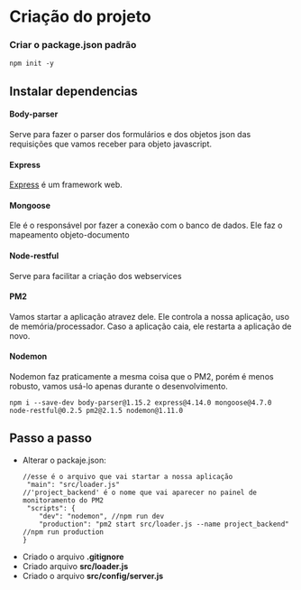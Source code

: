 # Criação do projeto

### Criar o package.json padrão
```
npm init -y
```

## Instalar dependencias
#### Body-parser
Serve para fazer o parser dos formulários e dos objetos json das requisições que vamos receber para objeto javascript.
#### Express
[Express](http://expressjs.com/) é um framework web.
#### Mongoose
Ele é o responsável por fazer a conexão com o banco de dados. Ele faz o mapeamento objeto-documento
#### Node-restful
Serve para facilitar a criação dos webservices
#### PM2
Vamos startar a aplicação atravez dele. Ele controla a nossa aplicação, uso de memória/processador. Caso a aplicação caia, ele restarta a aplicação de novo.
#### Nodemon
Nodemon faz praticamente a mesma coisa que o PM2, porém é menos robusto, vamos usá-lo apenas durante o desenvolvimento.

```
npm i --save-dev body-parser@1.15.2 express@4.14.0 mongoose@4.7.0 node-restful@0.2.5 pm2@2.1.5 nodemon@1.11.0
```


## Passo a passo 
* Alterar o packaje.json: 
	```
	//esse é o arquivo que vai startar a nossa aplicação
	 "main": "src/loader.js" 
	//'project_backend' é o nome que vai aparecer no painel de monitoramento do PM2
	 "scripts": {
		"dev": "nodemon", //npm run dev
		"production": "pm2 start src/loader.js --name project_backend"  //npm run production
	}
	```
* Criado o arquivo **.gitignore**
* Criado arquivo **src/loader.js**
* Criado o arquivo **src/config/server.js**


